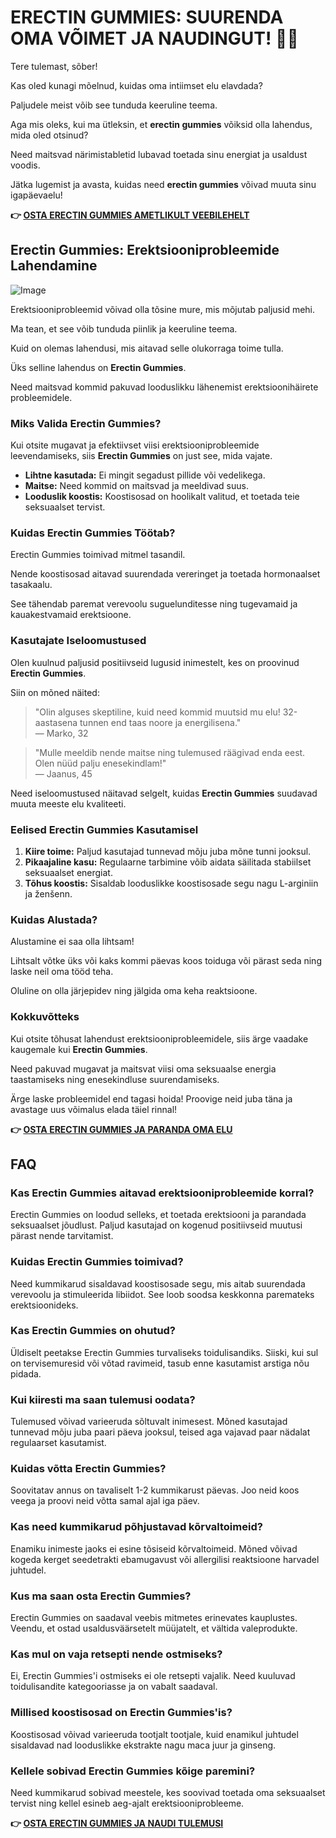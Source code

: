 # ERECTIN GUMMIES: SUURENDA OMA VÕIMET JA NAUDINGUT! 🍭💪

Tere tulemast, sõber! 

Kas oled kunagi mõelnud, kuidas oma intiimset elu elavdada? 

Paljudele meist võib see tunduda keeruline teema. 

Aga mis oleks, kui ma ütleksin, et **erectin gummies** võiksid olla lahendus, mida oled otsinud? 

Need maitsvad närimistabletid lubavad toetada sinu energiat ja usaldust voodis. 

Jätka lugemist ja avasta, kuidas need **erectin gummies** võivad muuta sinu igapäevaelu!



**👉 [OSTA ERECTIN GUMMIES AMETLIKULT VEEBILEHELT](https://gchaffi.com/bgbiZYtV)**

## Erectin Gummies: Erektsiooniprobleemide Lahendamine

![Image](https://www2.sellhealth.com/262/erectingummies_2_1.jpg)

Erektsiooniprobleemid võivad olla tõsine mure, mis mõjutab paljusid mehi. 

Ma tean, et see võib tunduda piinlik ja keeruline teema. 

Kuid on olemas lahendusi, mis aitavad selle olukorraga toime tulla.

Üks selline lahendus on **Erectin Gummies**. 

Need maitsvad kommid pakuvad looduslikku lähenemist erektsioonihäirete probleemidele.

### Miks Valida Erectin Gummies?

Kui otsite mugavat ja efektiivset viisi erektsiooniprobleemide leevendamiseks, siis **Erectin Gummies** on just see, mida vajate.

- **Lihtne kasutada:** Ei mingit segadust pillide või vedelikega.
- **Maitse:** Need kommid on maitsvad ja meeldivad suus.
- **Looduslik koostis:** Koostisosad on hoolikalt valitud, et toetada teie seksuaalset tervist.

### Kuidas Erectin Gummies Töötab?

Erectin Gummies toimivad mitmel tasandil.

Nende koostisosad aitavad suurendada vereringet ja toetada hormonaalset tasakaalu. 

See tähendab paremat verevoolu suguelunditesse ning tugevamaid ja kauakestvamaid erektsioone.

### Kasutajate Iseloomustused

Olen kuulnud paljusid positiivseid lugusid inimestelt, kes on proovinud **Erectin Gummies**. 

Siin on mõned näited:

> "Olin alguses skeptiline, kuid need kommid muutsid mu elu! 32-aastasena tunnen end taas noore ja energilisena."  
> — Marko, 32

> "Mulle meeldib nende maitse ning tulemused räägivad enda eest. Olen nüüd palju enesekindlam!"  
> — Jaanus, 45

Need iseloomustused näitavad selgelt, kuidas **Erectin Gummies** suudavad muuta meeste elu kvaliteeti.

### Eelised Erectin Gummies Kasutamisel

1. **Kiire toime:** Paljud kasutajad tunnevad mõju juba mõne tunni jooksul.
2. **Pikaajaline kasu:** Regulaarne tarbimine võib aidata säilitada stabiilset seksuaalset energiat.
3. **Tõhus koostis:** Sisaldab looduslikke koostisosade segu nagu L-arginiin ja ženšenn.

### Kuidas Alustada?

Alustamine ei saa olla lihtsam!

Lihtsalt võtke üks või kaks kommi päevas koos toiduga või pärast seda ning laske neil oma tööd teha.

Oluline on olla järjepidev ning jälgida oma keha reaktsioone.

### Kokkuvõtteks

Kui otsite tõhusat lahendust erektsiooniprobleemidele, siis ärge vaadake kaugemale kui **Erectin Gummies**. 

Need pakuvad mugavat ja maitsvat viisi oma seksuaalse energia taastamiseks ning enesekindluse suurendamiseks.

Ärge laske probleemidel end tagasi hoida! Proovige neid juba täna ja avastage uus võimalus elada täiel rinnal!



**👉 [OSTA ERECTIN GUMMIES JA PARANDA OMA ELU](https://gchaffi.com/bgbiZYtV)**

## FAQ

### Kas Erectin Gummies aitavad erektsiooniprobleemide korral?
Erectin Gummies on loodud selleks, et toetada erektsiooni ja parandada seksuaalset jõudlust. Paljud kasutajad on kogenud positiivseid muutusi pärast nende tarvitamist.

### Kuidas Erectin Gummies toimivad?
Need kummikarud sisaldavad koostisosade segu, mis aitab suurendada verevoolu ja stimuleerida libiidot. See loob soodsa keskkonna paremateks erektsioonideks.

### Kas Erectin Gummies on ohutud?
Üldiselt peetakse Erectin Gummies turvaliseks toidulisandiks. Siiski, kui sul on tervisemuresid või võtad ravimeid, tasub enne kasutamist arstiga nõu pidada.

### Kui kiiresti ma saan tulemusi oodata?
Tulemused võivad varieeruda sõltuvalt inimesest. Mõned kasutajad tunnevad mõju juba paari päeva jooksul, teised aga vajavad paar nädalat regulaarset kasutamist.

### Kuidas võtta Erectin Gummies?
Soovitatav annus on tavaliselt 1-2 kummikarust päevas. Joo neid koos veega ja proovi neid võtta samal ajal iga päev.

### Kas need kummikarud põhjustavad kõrvaltoimeid?
Enamiku inimeste jaoks ei esine tõsiseid kõrvaltoimeid. Mõned võivad kogeda kerget seedetrakti ebamugavust või allergilisi reaktsioone harvadel juhtudel.

### Kus ma saan osta Erectin Gummies?
Erectin Gummies on saadaval veebis mitmetes erinevates kauplustes. Veendu, et ostad usaldusväärsetelt müüjatelt, et vältida valeprodukte.

### Kas mul on vaja retsepti nende ostmiseks?
Ei, Erectin Gummies'i ostmiseks ei ole retsepti vajalik. Need kuuluvad toidulisandite kategooriasse ja on vabalt saadaval.

### Millised koostisosad on Erectin Gummies'is?
Koostisosad võivad varieeruda tootjalt tootjale, kuid enamikul juhtudel sisaldavad nad looduslikke ekstrakte nagu maca juur ja ginseng.

### Kellele sobivad Erectin Gummies kõige paremini?
Need kummikarud sobivad meestele, kes soovivad toetada oma seksuaalset tervist ning kellel esineb aeg-ajalt erektsiooniprobleeme.



**👉 [OSTA ERECTIN GUMMIES JA NAUDI TULEMUSI](https://gchaffi.com/bgbiZYtV)**